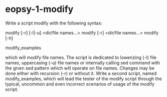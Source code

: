 # eopsy-1-modify
Write a script modify with the following syntax:

  modify [-r] [-l|-u] <dir/file names...>
  modify [-r] <sed pattern> <dir/file names...>
  modify [-h]
  
  modify_examples

which will modify file names. The script is dedicated to lowerizing (-l)
file names, uppercasing (-u) file names or internally calling sed
command with the given sed pattern which will operate on file names.
Changes may be done either with recursion (-r) or without it. Write a
second script, named modify_examples, which will lead the tester of the
modify script through the typical, uncommon and even incorrect scenarios
of usage of the modify script.
